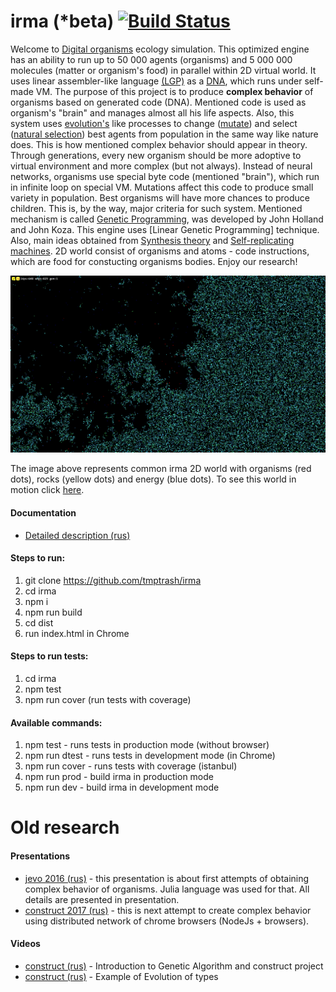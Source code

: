 # irma (*beta) [![Build Status](https://travis-ci.com/tmptrash/irma.svg?branch=dots-as-commands)](https://travis-ci.com/tmptrash/irma)
Welcome to [Digital organisms](https://en.wikipedia.org/wiki/Digital_organism) ecology simulation. This optimized engine has an ability to run up to 50 000 agents (organisms) and 5 000 000 molecules (matter or organism's food) in parallel within 2D virtual world. It uses linear assembler-like language [(LGP)](https://en.wikipedia.org/wiki/Linear_genetic_programming) as a [DNA](https://en.wikipedia.org/wiki/DNA), which runs under self-made VM. The purpose of this project is to produce **complex behavior** of organisms based on generated code (DNA). Mentioned code is used as organism's "brain" and manages almost all his life aspects. Also, this system uses [evolution's](https://en.wikipedia.org/wiki/Evolution) like processes to change ([mutate](https://en.wikipedia.org/wiki/Evolution#Mutation)) and select ([natural selection](https://en.wikipedia.org/wiki/Natural_selection)) best agents from population in the same way like nature does. This is how mentioned complex behavior should appear in theory. Through generations, every new organism should be more adoptive to virtual environment and more complex (but not always). Instead of neural networks, organisms use special byte code (mentioned "brain"), which run in infinite loop on special VM. Mutations affect this code to produce small variety in population. Best organisms will have more chances to produce children. This is, by the way, major criteria for such system. Mentioned mechanism is called [Genetic Programming](https://en.wikipedia.org/wiki/Genetic_programming), was developed by John Holland and John Koza. This engine uses [Linear Genetic Programming] technique. Also, main ideas obtained from [Synthesis theory](https://en.wikipedia.org/wiki/Modern_synthesis_(20th_century)) and [Self-replicating machines](https://en.wikipedia.org/wiki/Self-replicating_machine). 2D world consist of organisms and atoms - code instructions, which are food for constucting organisms bodies. Enjoy our research!

![irma](https://github.com/tmptrash/irma/raw/master/images/irma.png)

The image above represents common irma 2D world with organisms (red dots), rocks (yellow dots) and energy (blue dots). To see this world in motion click [here](https://www.youtube.com/watch?v=28hzh-BUzbQ).
#### Documentation
- [Detailed description (rus)](https://docs.google.com/document/d/1qTz61YHFw17TLQeiHPI_xKHCWmP0st1fFukv4d9k460)

#### Steps to run:
1. git clone https://github.com/tmptrash/irma
2. cd irma
3. npm i
4. npm run build
5. cd dist
6. run index.html in Chrome

#### Steps to run tests:
1. cd irma
2. npm test
3. npm run cover (run tests with coverage)

#### Available commands:
1. npm test      - runs tests in production mode (without browser)
2. npm run dtest - runs tests in development mode (in Chrome)
3. npm run cover - runs tests with coverage (istanbul)
4. npm run prod  - build irma in production mode
4. npm run dev   - build irma in development mode

# Old research
#### Presentations
- [jevo 2016 (rus)](https://www.youtube.com/watch?v=tF77s_4RA08) - this presentation is about first attempts of obtaining complex behavior of organisms. Julia language was used for that. All details are presented in presentation.
- [construct 2017 (rus)](https://www.youtube.com/watch?v=9ykr9KzcKq) - this is next attempt to create complex behavior using distributed network of chrome browsers (NodeJs + browsers).

#### Videos
- [construct (rus)](https://www.youtube.com/watch?v=cfgcEVQ5A-A) - Introduction to Genetic Algorithm and construct project
- [construct (rus)](https://www.youtube.com/watch?v=28hzh-BUzbQ) - Example of Evolution of types
